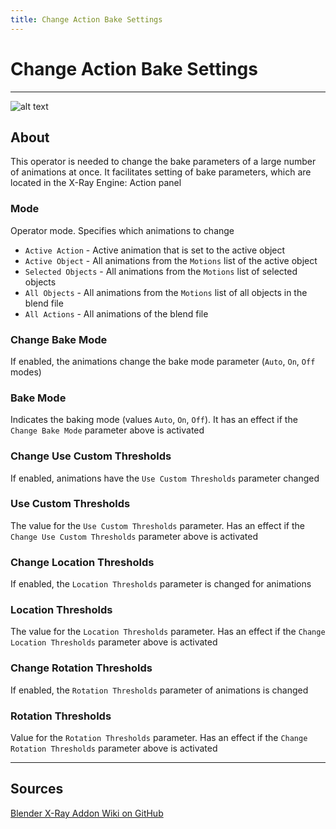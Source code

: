 ```yaml
---
title: Change Action Bake Settings
---
```


# Change Action Bake Settings

___

![alt text](assets/images/operator-change-action-bake-settings.png)

## About

This operator is needed to change the bake parameters of a large number of animations at once. It facilitates setting of bake parameters, which are located in the X-Ray Engine: Action panel

### Mode

Operator mode. Specifies which animations to change

- `Active Action` - Active animation that is set to the active object
- `Active Object` - All animations from the `Motions` list of the active object
- `Selected Objects` - All animations from the `Motions` list of selected objects
- `All Objects` - All animations from the `Motions` list of all objects in the blend file
- `All Actions` - All animations of the blend file

### Change Bake Mode

If enabled, the animations change the bake mode parameter (`Auto`, `On`, `Off` modes)

### Bake Mode

Indicates the baking mode (values `Auto`, `On`, `Off`). It has an effect if the `Change Bake Mode` parameter above is activated

### Change Use Custom Thresholds

If enabled, animations have the `Use Custom Thresholds` parameter changed

### Use Custom Thresholds

The value for the `Use Custom Thresholds` parameter. Has an effect if the `Change Use Custom Thresholds` parameter above is activated

### Change Location Thresholds

If enabled, the `Location Thresholds` parameter is changed for animations

### Location Thresholds

The value for the `Location Thresholds` parameter. Has an effect if the `Change Location Thresholds` parameter above is activated

### Change Rotation Thresholds

If enabled, the `Rotation Thresholds` parameter of animations is changed

### Rotation Thresholds

Value for the `Rotation Thresholds` parameter. Has an effect if the `Change Rotation Thresholds` parameter above is activated

___

## Sources

[Blender X-Ray Addon Wiki on GitHub](https://github.com/PavelBlend/blender-xray/wiki/Panel-Batch-Tools#change-action-bake-settings)
